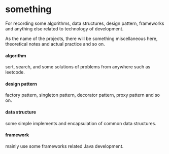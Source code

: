 # something
For recording some algorithms, data structures, design pattern, frameworks and anything else related to technology of development.

As the name of the projects, there will be something miscellaneous here, theoretical notes and actual practice and so on.

#### algorithm

sort, search, and some solutions of problems from anywhere such as leetcode.

#### design pattern

factory pattern, singleton pattern, decorator pattern, proxy pattern and so on.

#### data structure

some simple implements and encapsulation of common data structures.

#### framework

mainly use some frameworks related Java development.
